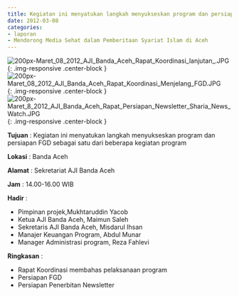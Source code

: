 ```yaml
---
title: Kegiatan ini menyatukan langkah menyukseskan program dan persiapan FGD sebagai satu dari beberapa kegiatan program
date: 2012-03-08
categories:
- laporan
- Mendorong Media Sehat dalam Pemberitaan Syariat Islam di Aceh
---
```


![200px-Maret_08_2012_AJI_Banda_Aceh_Rapat_Koordinasi_lanjutan_.JPG](/uploads/200px-Maret_08_2012_AJI_Banda_Aceh_Rapat_Koordinasi_lanjutan_.JPG){: .img-responsive .center-block }
![200px-Maret_08_2012_AJI_Banda_Aceh_Rapat_Koordinasi_Menjelang_FGD.JPG](/uploads/200px-Maret_08_2012_AJI_Banda_Aceh_Rapat_Koordinasi_Menjelang_FGD.JPG){: .img-responsive .center-block }
![200px-Maret_8_2012_AJI_Banda_Aceh_Rapat_Persiapan_Newsletter_Sharia_News_Watch.JPG](/uploads/200px-Maret_8_2012_AJI_Banda_Aceh_Rapat_Persiapan_Newsletter_Sharia_News_Watch.JPG){: .img-responsive .center-block }

**Tujuan** : Kegiatan ini menyatukan langkah menyukseskan program dan persiapan FGD sebagai satu dari beberapa kegiatan program

**Lokasi** : Banda Aceh

**Alamat** : Sekretariat AJI Banda Aceh

**Jam** : 14.00-16.00 WIB

**Hadir** : 
* Pimpinan projek,Mukhtaruddin Yacob
* Ketua AJI Banda Aceh, Maimun Saleh
* Sekretaris AJI Banda Aceh, Misdarul Ihsan
* Manajer Keuangan Program, Abdul Munar
* Manager Administrasi program, Reza Fahlevi
 
**Ringkasan** : 
* Rapat Koordinasi membahas pelaksanaan program
* Persiapan FGD
* Persiapan Penerbitan Newsletter
